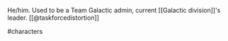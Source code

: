He/him. Used to be a Team Galactic admin, current [[Galactic division]]'s leader. [[@taskforcedistortion]]

#characters 